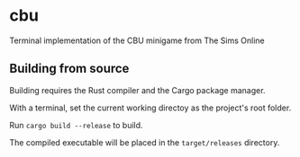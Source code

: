 # cbu
Terminal implementation of the CBU minigame from The Sims Online

## Building from source
Building requires the Rust compiler and the Cargo package manager.

With a terminal, set the current working directoy as the project's root folder.

Run `cargo build --release` to build.

The compiled executable will be placed in the `target/releases` directory.
